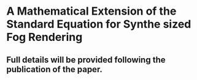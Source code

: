 # A Mathematical Extension of the Standard Equation for Synthe sized Fog Rendering
## Full details will be provided following the publication of the paper.
